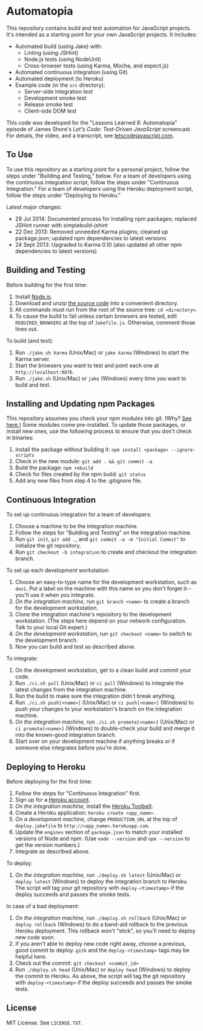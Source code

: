Automatopia
===========

This repository contains build and test automation for JavaScript projects. It's intended as a starting point for your own JavaScript projects. It includes:

* Automated build (using Jake) with:
	* Linting (using JSHint)
	* Node.js tests (using NodeUnit)
	* Cross-browser tests (using Karma, Mocha, and expect.js)
* Automated continuous integration (using Git)
* Automated deployment (to Heroku)
* Example code (in the `src` directory):
	* Server-side integration test
	* Development smoke test
	* Release smoke test
	* Client-side DOM test

This code was developed for the "Lessons Learned 8: Automatopia" episode of James Shore's *Let's Code: Test-Driven JavaScript* screencast. For details, the video, and a transcript, see [letscodejavascript.com](http://www.letscodejavascript.com).


To Use
------
To use this repository as a starting point for a personal project, follow the steps under "Building and Testing," below. For a team of developers using the continuous integration script, follow the steps under "Continuous Integration." For a team of developers using the Heroku deployment script, follow the steps under "Deploying to Heroku."

Latest major changes:
* 29 Jul 2014: Documented process for installing npm packages; replaced JSHint runner with simplebuild-jshint 
* 22 Dec 2013: Removed unneeded Karma plugins; cleaned up package.json; updated npm dependencies to latest versions
* 24 Sept 2013: Upgraded to Karma 0.10 (also updated all other npm dependencies to latest versions)


Building and Testing
--------------------

Before building for the first time:

1. Install [Node.js](http://nodejs.org/download/).
2. Download and unzip [the source code](https://github.com/jamesshore/automatopia/archive/master.zip) into a convenient directory.
3. All commands must run from the root of the source tree: `cd <directory>`.
4. To cause the build to fail unless certain browsers are tested, edit `REQUIRED_BROWSERS` at the top of `Jakefile.js`. Otherwise, comment those lines out.

To build (and test):

1. Run `./jake.sh karma` (Unix/Mac) or `jake karma` (Windows) to start the Karma server.
2. Start the browsers you want to test and point each one at `http://localhost:9876`.
3. Run `./jake.sh` (Unix/Mac) or `jake` (Windows) every time you want to build and test.


Installing and Updating npm Packages
------------------------------------

This repository assumes you check your npm modules into git. (Why? [See here.](http://www.letscodejavascript.com/v3/blog/2014/03/the_npm_debacle)) Some modules come pre-installed. To update those packages, or install new ones, use the following process to ensure that you don't check in binaries:
 
1. Install the package without building it: `npm install <package> --ignore-scripts`
2. Check in the new module: `git add . && git commit -a`
3. Build the package: `npm rebuild`
4. Check for files created by the npm build: `git status`
5. Add any new files from step 4 to the .gitignore file.  


Continuous Integration
----------------------

To set up continuous integration for a team of developers:

1. Choose a machine to be the integration machine.
2. Follow the steps for "Building and Testing" on the integration machine.
3. Run `git init`, `git add .`, and `git commit -a -m "Initial Commit"` to initialize the git repository.
4. Run `git checkout -b integration` to create and checkout the integration branch.

To set up each development workstation:

1. Choose an easy-to-type name for the development workstation, such as `dev1`. Put a label on the machine with this name so you don't forget it--you'll use it when you integrate.
2. *On the integration machine*, run `git branch <name>` to create a branch for the development workstation.
3. Clone the integration machine's repository to the development workstation. (The steps here depend on your network configuration. Talk to your local Git expert.)
4. *On the development workstation,* run `git checkout <name>` to switch to the development branch.
5. Now you can build and test as described above.

To integrate:

1. On the development workstation, get to a clean build and commit your code.
2. Run `./ci.sh pull` (Unix/Mac) or `ci pull` (Windows) to integrate the latest changes from the integration machine.
3. Run the build to make sure the integration didn't break anything.
4. Run `./ci.sh push[<name>]` (Unix/Mac) or `ci push[<name>]` (Windows) to push your changes to your workstation's branch on the integration machine.
5. *On the integration machine,* run `./ci.sh promote[<name>]` (Unix/Mac) or `ci promote[<name>]` (Windows) to double-check your build and merge it into the known-good integration branch.
6. Start over on your development machine if anything breaks or if someone else integrates before you're done.


Deploying to Heroku
-------------------

Before deploying for the first time:

1. Follow the steps for "Continuous Integration" first.
3. Sign up for a [Heroku account](https://api.heroku.com/signup).
2. *On the integration machine,* install the [Heroku Toolbelt](https://toolbelt.heroku.com/).
4. Create a Heroku application: `heroku create <app_name>`.
5. *On a development machine,* change `PRODUCTION_URL` at the top of `deploy.jakefile` to `http://<app_name>.herokuapp.com`.
6. Update the `engines` section of `package.json` to match your installed versions of Node and npm. (Use `node --version` and `npm --version` to get the version numbers.)
7. Integrate as described above.

To deploy:

1. *On the integration machine,* run `./deploy.sh latest` (Unix/Mac) or `deploy latest` (Windows) to deploy the integration branch to Heroku. The script will tag your git repository with `deploy-<timestamp>` if the deploy succeeds and passes the smoke tests.

In case of a bad deployment:

1. *On the integration machine,* run `./deploy.sh rollback` (Unix/Mac) or `deploy rollback` (Windows) to do a band-aid rollback to the previous Heroku deployment. This rollback won't "stick", so you'll need to deploy new code soon.
2. If you aren't able to deploy new code right away, choose a previous, good commit to deploy. `gitk` and the `deploy-<timestamp>` tags may be helpful here.
3. Check out the commit: `git checkout <commit_id>`
4. Run `./deploy.sh head` (Unix/Mac) or `deploy head` (Windows) to deploy the commit to Heroku. As above, the script will tag the git repository with `deploy-<timestamp>` if the deploy succeeds and passes the smoke tests.


License
-------

MIT License. See `LICENSE.TXT`.